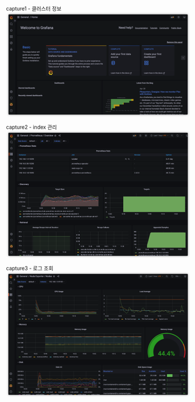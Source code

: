 capture1 - 클러스터 정보
![캡쳐1](capture1.png)

capture2 - index 관리
![캡쳐2](capture2.png)

capture3 - 로그 조회
![캡쳐3](capture3.png)
